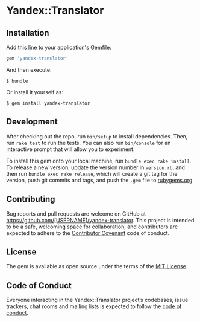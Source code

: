 # Yandex::Translator

## Installation

Add this line to your application's Gemfile:

```ruby
gem 'yandex-translator'
```

And then execute:

    $ bundle

Or install it yourself as:

    $ gem install yandex-translator


## Development

After checking out the repo, run `bin/setup` to install dependencies. Then, run `rake test` to run the tests. You can also run `bin/console` for an interactive prompt that will allow you to experiment.

To install this gem onto your local machine, run `bundle exec rake install`. To release a new version, update the version number in `version.rb`, and then run `bundle exec rake release`, which will create a git tag for the version, push git commits and tags, and push the `.gem` file to [rubygems.org](https://rubygems.org).

## Contributing

Bug reports and pull requests are welcome on GitHub at https://github.com/[USERNAME]/yandex-translator. This project is intended to be a safe, welcoming space for collaboration, and contributors are expected to adhere to the [Contributor Covenant](http://contributor-covenant.org) code of conduct.

## License

The gem is available as open source under the terms of the [MIT License](https://opensource.org/licenses/MIT).

## Code of Conduct

Everyone interacting in the Yandex::Translator project’s codebases, issue trackers, chat rooms and mailing lists is expected to follow the [code of conduct](https://github.com/[USERNAME]/yandex-translator/blob/master/CODE_OF_CONDUCT.md).
